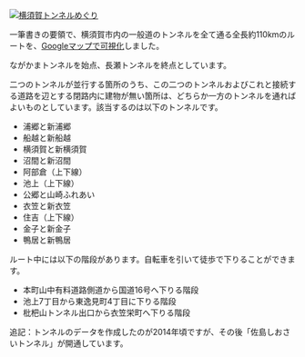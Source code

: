 [![横須賀トンネルめぐり](https://kodiful.github.io/yokosuka-tunnels/images/map.png)](https://kodiful.github.io/yokosuka-tunnels/)

一筆書きの要領で、横須賀市内の一般道のトンネルを全て通る全長約110kmのルートを、[Googleマップで可視化](https://kodiful.github.io/yokosuka-tunnels/)しました。

ながかまトンネルを始点、長瀬トンネルを終点としています。

二つのトンネルが並行する箇所のうち、この二つのトンネルおよびこれと接続する道路を辺とする閉路内に建物が無い箇所は、どちらか一方のトンネルを通ればよいものとしています。該当するのは以下のトンネルです。
* 浦郷と新浦郷
* 船越と新船越
* 横須賀と新横須賀
* 沼間と新沼間
* 阿部倉（上下線）
* 池上（上下線）
* 公郷と山崎ふれあい
* 衣笠と新衣笠
* 住吉（上下線）
* 金子と新金子
* 鴨居と新鴨居

ルート中には以下の階段があります。自転車を引いて徒歩で下りることができます。
* 本町山中有料道路側道から国道16号へ下りる階段
* 池上7丁目から東逸見町4丁目に下りる階段
* 枇杷山トンネル出口から衣笠栄町へ下りる階段

追記：トンネルのデータを作成したのが2014年頃ですが、その後「佐島しおさいトンネル」が開通しています。
